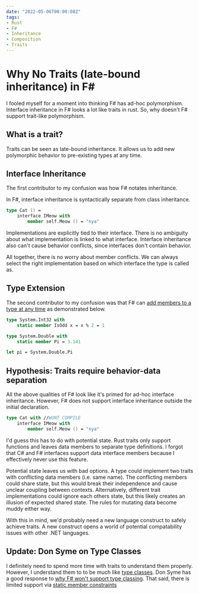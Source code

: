 ```yaml
---
date: "2022-05-06T00:00:00Z"
tags:
- Rust
- F#
- Inheritance
- Composition
- Traits
---
```


# Why No Traits (late-bound inheritance) in F#

I fooled myself for a moment into thinking F# has ad-hoc polymorphism. Interface inheritance in F# looks a lot like traits in rust. So, why doesn't F# support trait-like polymorphism.

## What is a trait?

Traits can be seen as late-bound inheritance. It allows us to add new polymorphic behavior to pre-existing types at any time.

## Interface Inheritance
The first contributor to my confusion was how F# notates inheritance. 

In F#, interface inheritance is syntactically separate from class inheritance. 

```fsharp
type Cat () =
    interface IMeow with
        member self.Meow () = "nya"
```

Implementations are explicitly tied to their interface. There is no ambiguity about what implementation is linked to what interface.
Interface inheritance also can't cause behavior conflicts, since interfaces don't contain behavior.

All together, there is no worry about member conflicts. We can always select the right implementation based on which interface the type is called as.



## Type Extension

The second contributor to my confusion was that F# can [add members to a type at any time](https://fsharpforfunandprofit.com/posts/type-extensions/) as demonstrated below.
```fsharp
type System.Int32 with
    static member IsOdd x = x % 2 = 1

type System.Double with
    static member Pi = 3.141

let pi = System.Double.Pi
```


## Hypothesis: Traits require behavior-data separation

All the above qualities of F# look like it's primed for ad-hoc interface inheritance. However, F# does not support interface inheritance outside the initial declaration.

```fsharp
type Cat with //WONT COMPILE
    interface IMeow with
        member self.Meow () = "nya"
```

I'd guess this has to do with potential state. Rust traits only support functions and leaves data members to separate type definitions. I forgot that C# and F# interfaces support data interface members because I effectively never use this feature.

Potential state leaves us with bad options. A type could implement two traits with conflicting data members (i.e. same name). The conflicting members could share state, but this would break their independence and cause unclear coupling between contexts. Alternatively, different trait implementations could ignore each others state, but this likely creates an illusion of expected shared state. The rules for mutating data become muddy either way.

With this in mind, we'd probably need a new language construct to safely achieve traits. A new construct opens a world of potential compatability issues with other .NET languages.


## Update: Don Syme on Type Classes

I definitely need to spend more time with traits to understand them properly.
However, I understand them to to be much like [type classes](https://en.wikipedia.org/wiki/Type_class).
Don Syme has a good response to [why F# won't support type classing](https://en.wikipedia.org/wiki/Type_class).
That said, there is limited support via [static member constraints](https://www.withouttheloop.com/articles/2014-10-21-fsharp-adhoc-polymorphism/)



<!-- 
It looks like haskell can manage data members in type classes...

Ad-hoc polymorphism is not defined like i'd expect https://en.wikipedia.org/wiki/Ad_hoc_polymorphism. It says examples are function or operator overloading. It's about operating on different parameters rather than operating different types invoking under some interface
 -->